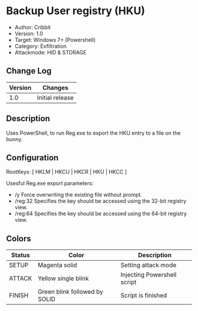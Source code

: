 # Backup User registry (HKU)
* Author: Cribbit 
* Version: 1.0
* Target: Windows 7+ (Powershell)
* Category: Exfiltration
* Attackmode: HID & STORAGE

## Change Log
| Version | Changes                       |
| ------- | ------------------------------|
| 1.0     | Initial release               |

## Description
Uses PowerShell, to run Reg.exe to export the HKU entry to a file on the bunny.

## Configuration
RootKeys: [ HKLM | HKCU | HKCR | HKU | HKCC ]

Usesful Reg.exe export parameters:
* /y       Force overwriting the existing file without prompt.
* /reg:32  Specifies the key should be accessed using the 32-bit registry view.
* /reg:64  Specifies the key should be accessed using the 64-bit registry view.

## Colors
| Status    | Color                         | Description                                      |
| --------- | ------------------------------| ------------------------------------------------ |
| SETUP     | Magenta solid                 | Setting attack mode                              | 
| ATTACK    | Yellow single blink           | Injecting Powershell script                      | 
| FINISH    | Green blink followed by SOLID | Script is finished                               |
